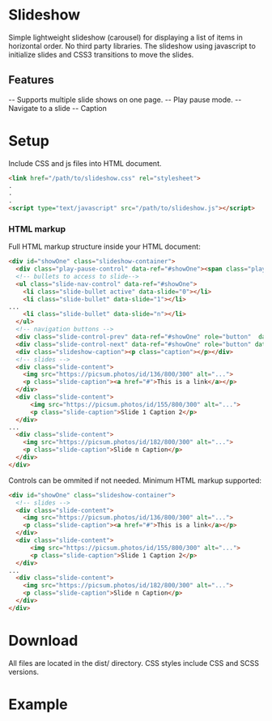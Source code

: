 
# Slideshow

Simple lightweight slideshow (carousel) for displaying a list of items in horizontal order. No third party libraries. The slideshow using javascript to initialize slides and CSS3 transitions to move the slides.

## Features
-- Supports multiple slide shows on one page.
-- Play pause mode.
-- Navigate to a slide
-- Caption

# Setup

Include CSS and js files into HTML document.

```html
<link href="/path/to/slideshow.css" rel="stylesheet">
.
.
.
<script type="text/javascript" src="/path/to/slideshow.js"></script>
```


### HTML markup
Full HTML markup structure inside your HTML document:
```html
<div id="showOne" class="slideshow-container">
  <div class="play-pause-control" data-ref="#showOne"><span class="play-btn"></span></div>
  <!-- bullets to access to slide-->
  <ul class="slide-nav-control" data-ref="#showOne">
    <li class="slide-bullet active" data-slide="0"></li>
    <li class="slide-bullet" data-slide="1"></li>
...
    <li class="slide-bullet" data-slide="n"></li>
  </ul>
  <!-- navigation buttons -->
  <div class="slide-control-prev" data-ref="#showOne" role="button"  data-slide="prev"><span class="arrow-left"></span></div>
  <div class="slide-control-next" data-ref="#showOne" role="button" data-slide="next"><span class="arrow-right"></span></div>
  <div class="slideshow-caption"><p class="caption"></p></div>
  <!-- slides -->
  <div class="slide-content">
    <img src="https://picsum.photos/id/136/800/300" alt="...">
    <p class="slide-caption"><a href="#">This is a link</a></p>
  </div>
  <div class="slide-content">
      <img src="https://picsum.photos/id/155/800/300" alt="...">
      <p class="slide-caption">Slide 1 Caption 2</p>
  </div>
...
  <div class="slide-content">
    <img src="https://picsum.photos/id/182/800/300" alt="...">
    <p class="slide-caption">Slide n Caption</p>
  </div>
</div>
```
Controls can be ommited if not needed. Minimum HTML markup supported:
```html
<div id="showOne" class="slideshow-container">
  <!-- slides -->
  <div class="slide-content">
    <img src="https://picsum.photos/id/136/800/300" alt="...">
    <p class="slide-caption"><a href="#">This is a link</a></p>
  </div>
  <div class="slide-content">
      <img src="https://picsum.photos/id/155/800/300" alt="...">
      <p class="slide-caption">Slide 1 Caption 2</p>
  </div>
...
  <div class="slide-content">
    <img src="https://picsum.photos/id/182/800/300" alt="...">
    <p class="slide-caption">Slide n Caption</p>
  </div>
</div>
```

# Download
All files are located in the dist/ directory. CSS styles include CSS and SCSS versions.

# Example
